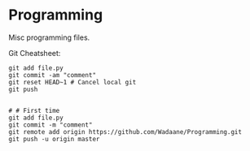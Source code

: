 # Programming
Misc programming files.


Git Cheatsheet:
    
    git add file.py
    git commit -am "comment"
    git reset HEAD~1 # Cancel local git
    git push 


    # # First time
    git add file.py
    git commit -m "comment"
    git remote add origin https://github.com/Wadaane/Programming.git
    git push -u origin master

